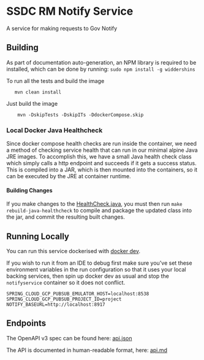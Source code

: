 # SSDC RM Notify Service
A service for making requests to Gov Notify

## Building
As part of documentation auto-generation, an NPM library is required to be installed, which can be done by running: `sudo npm install -g widdershins`

To run all the tests and build the image
```  
   mvn clean install
```

Just build the image
```
    mvn -DskipTests -DskipITs -DdockerCompose.skip
```

### Local Docker Java Healthcheck

Since docker compose health checks are run inside the container, we need a method of checking service health that can
run in our minimal alpine Java JRE images. To accomplish this, we have a small Java health check class which simply
calls a http endpoint and succeeds if it gets a success status. This is compiled into a JAR, which is then mounted into
the containers, so it can be executed by the JRE at container runtime.

#### Building Changes

If you make changes to the [HealthCheck.java](src/test/resources/java_healthcheck/HealthCheck.java), you must then
run `make rebuild-java-healthcheck` to compile and package the updated class into the jar, and commit the resulting
built changes.

## Running Locally

You can run this service dockerised with [docker dev](https://github.com/ONSdigital/ssdc-rm-docker-dev). 

If you wish to run it from an IDE to debug first make sure you've set these environment variables in the run configuration so that it uses your local backing services, then spin up docker dev as usual and stop the `notifyservice` container so it does not conflict. 

```shell
SPRING_CLOUD_GCP_PUBSUB_EMULATOR_HOST=localhost:8538
SPRING_CLOUD_GCP_PUBSUB_PROJECT_ID=project
NOTIFY_BASEURL=http://localhost:8917
```

## Endpoints
The OpenAPI v3 spec can be found here: [api.json](docs/api.json)

The API is documented in human-readable format, here: [api.md](docs/api.md)
